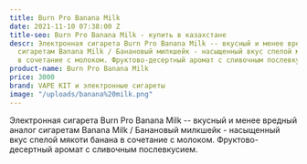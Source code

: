 ```yaml
---
title: Burn Pro Banana Milk
date: 2021-11-10 07:38:00 Z
title-seo: Burn Pro Banana Milk - купить в казахстане
descr: Электронная сигарета Burn Pro Banana Milk -- вкусный и менее вредный аналог
  сигаретам Banana Milk / Банановый милкшейк - насыщенный вкус спелой мякоти банана
  в сочетание с молоком. Фруктово-десертный аромат с сливочным послевкусием.
product-name: Burn Pro Banana Milk
price: 3000
brand: VAPE KIT и электронные сигареты
image: "/uploads/banana%20milk.png"
---
```


Электронная сигарета Burn Pro Banana Milk -- вкусный и менее вредный аналог сигаретам Banana Milk / Банановый милкшейк - насыщенный вкус спелой мякоти банана в сочетание с молоком. Фруктово-десертный аромат с сливочным послевкусием.